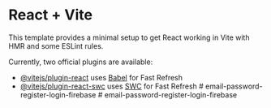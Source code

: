 # React + Vite

This template provides a minimal setup to get React working in Vite with HMR and some ESLint rules.

Currently, two official plugins are available:

- [@vitejs/plugin-react](https://github.com/vitejs/vite-plugin-react/blob/main/packages/plugin-react/README.md) uses [Babel](https://babeljs.io/) for Fast Refresh
- [@vitejs/plugin-react-swc](https://github.com/vitejs/vite-plugin-react-swc) uses [SWC](https://swc.rs/) for Fast Refresh
#   e m a i l - p a s s w o r d - r e g i s t e r - l o g i n - f i r e b a s e  
 #   e m a i l - p a s s w o r d - r e g i s t e r - l o g i n - f i r e b a s e  
 